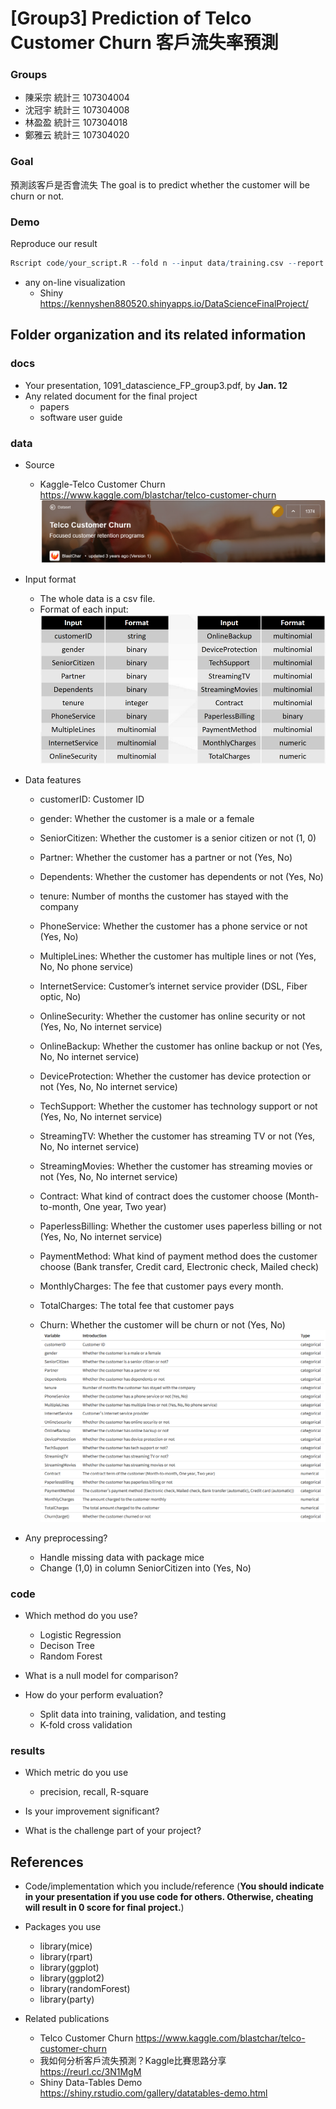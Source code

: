 # [Group3] Prediction of Telco Customer Churn 客戶流失率預測

### Groups
* 陳采宗 統計三 107304004
* 沈冠宇 統計三 107304008
* 林盈盈 統計三 107304018
* 鄭雅云 統計三 107304020

### Goal
預測該客戶是否會流失
The goal is to predict whether the customer will be churn or not.

### Demo
Reproduce our result  
```R
Rscript code/your_script.R --fold n --input data/training.csv --report performance.csv --predict predict.csv

```
* any on-line visualization
  * Shiny
  https://kennyshen880520.shinyapps.io/DataScienceFinalProject/

## Folder organization and its related information

### docs
* Your presentation, 1091_datascience_FP_group3.pdf, by **Jan. 12**
* Any related document for the final project
  * papers
  * software user guide

### data

* Source
  * Kaggle-Telco Customer Churn
  https://www.kaggle.com/blastchar/telco-customer-churn
  ![Source](docs/source.png)
* Input format
  * The whole data is a csv file.
  * Format of each input:
  ![InputFormat](docs/input_format.png)

* Data features
  * customerID: Customer ID
  * gender: Whether the customer is a male or a female
  * SeniorCitizen: Whether the customer is a senior citizen or not (1, 0)
  * Partner: Whether the customer has a partner or not (Yes, No)
  * Dependents: Whether the customer has dependents or not (Yes, No)
  * tenure: Number of months the customer has stayed with the company
  * PhoneService: Whether the customer has a phone service or not (Yes, No)
  * MultipleLines: Whether the customer has multiple lines or not (Yes, No, No phone service)
  * InternetService: Customer’s internet service provider (DSL, Fiber optic, No)
  * OnlineSecurity: Whether the customer has online security or not (Yes, No, No internet service)
  * OnlineBackup: Whether the customer has online backup or not (Yes, No, No internet service)
  * DeviceProtection: Whether the customer has device protection or not (Yes, No, No internet service)
  * TechSupport: Whether the customer has technology support or not (Yes, No, No internet service)
  * StreamingTV: Whether the customer has streaming TV or not (Yes, No, No internet service)
  * StreamingMovies: Whether the customer has streaming movies or not (Yes, No, No internet service)
  * Contract: What kind of contract does the customer choose (Month-to-month, One year, Two year)
  * PaperlessBilling: Whether the customer uses paperless billing or not (Yes, No, No internet service)
  * PaymentMethod: What kind of payment method does the customer choose (Bank transfer, Credit card, Electronic check, Mailed check)

  * MonthlyCharges: The fee that customer pays every month.
  * TotalCharges: The total fee that customer pays
  * Churn: Whether the customer will be churn or not (Yes, No)
 ![VariableDescription](docs/variable_description.png)
* Any preprocessing?
  * Handle missing data with package mice
  * Change (1,0) in column SeniorCitizen into (Yes, No)

### code

* Which method do you use?
  * Logistic Regression
  * Decison Tree
  * Random Forest
* What is a null model for comparison?

* How do your perform evaluation?
  * Split data into training, validation, and testing
  * K-fold cross validation

### results
* Which metric do you use
  * precision, recall, R-square
* Is your improvement significant?
  
* What is the challenge part of your project?

## References
* Code/implementation which you include/reference (__You should indicate in your presentation if you use code for others. Otherwise, cheating will result in 0 score for final project.__)
* Packages you use
  * library(mice)
  * library(rpart)
  * library(ggplot)
  * library(ggplot2)
  * library(randomForest) 
  * library(party)

* Related publications
  * Telco Customer Churn
  https://www.kaggle.com/blastchar/telco-customer-churn
  * 我如何分析客戶流失預測？Kaggle比賽思路分享
  https://reurl.cc/3N1MgM
  * Shiny Data-Tables Demo 
  https://shiny.rstudio.com/gallery/datatables-demo.html

  




